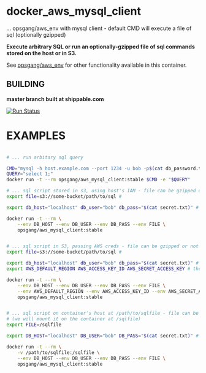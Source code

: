 [1]: https://github.com/opsgang/docker_aws_env "github repo for aws_env docker image"
# docker\_aws\_mysql\_client

... opsgang/aws\_env with mysql client - default CMD will execute a file of sql (optionally gzipped)

**Execute arbitrary SQL or run an optionally-gzipped file of sql commands stored on the host or in S3.**

See [opsgang/aws\_env][1] for other functionality available in this container.

## BUILDING

**master branch built at shippable.com**

[![Run Status](https://api.shippable.com/projects/590c212289d0490700d769bc/badge?branch=master)](https://app.shippable.com/github/opsgang/docker_aws_mysql_client)

# EXAMPLES

```bash

# ... run arbitary sql query

CMD="mysql -h host.example.com --port 1234 -u bob -p$(cat db_password.txt) my_db"
QUERY="select 1;"
docker run -t --rm opsgang/aws_mysql_client:stable $CMD -e "$QUERY"

```

```bash
# ... sql script stored in s3, using host's IAM - file can be gzipped or not.
export file=s3://some-bucket/path/to/sql #

export db_host="localhost" db_user="bob" db_pass="$(cat secret.txt)" # change values as needed

docker run -t --rm \
    --env DB_HOST --env DB_USER --env DB_PASS --env FILE \
    opsgang/aws_mysql_client:stable
```

```bash

# ... sql script in S3, passing AWS creds - file can be gzipped or not
export file=s3://some-bucket/path/to/sql #

export db_host="localhost" db_user="bob" db_pass="$(cat secret.txt)" # change values as needed
export AWS_DEFAULT_REGION AWS_ACCESS_KEY_ID AWS_SECRET_ACCESS_KEY # these should be defined already

docker run -t --rm \
    --env DB_HOST --env DB_USER --env DB_PASS --env FILE \
    --env AWS_DEFAULT_REGION --env AWS_ACCESS_KEY_ID --env AWS_SECRET_ACCESS_KEY \
    opsgang/aws_mysql_client:stable

```

```bash

# ... sql script on container's host at /path/to/sqlfile - file can be gzipped or not.
# (we will mount it on the container at /sqlfile)
export FILE=/sqlfile

export DB_HOST="localhost" DB_USER="bob" DB_PASS="$(cat secret.txt)" # change values as needed

docker run -t --rm \
    -v /path/to/sqlfile:/sqlfile \
    --env DB_HOST --env DB_USER --env DB_PASS --env FILE \
    opsgang/aws_mysql_client:stable

```

